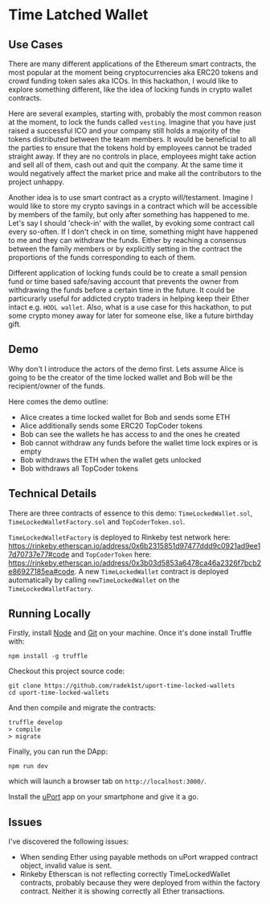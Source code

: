 # Time Latched Wallet

## Use Cases

There are many different applications of the Ethereum smart contracts, 
the most popular at the moment being cryptocurrencies aka ERC20 tokens and crowd funding token sales aka ICOs.
In this hackathon, I would like to explore something different, like the idea of locking funds in crypto wallet contracts. 

Here are several examples, starting with, probably the most common reason at the moment, to lock the funds called `vesting`. 
Imagine that you have just
raised a successful ICO and your company still holds a majority of the tokens distributed between the team members.
It would be beneficial to all the parties to ensure that the tokens hold by employees cannot be traded straight away.
If they are no controls in place, employees might take action and sell all of them, cash out and quit the company.
At the same time it would negatively affect the market price and make all the contributors to the project unhappy.
  
Another idea is to use smart contract as a crypto will/testament. 
Imagine I would like to store my crypto savings in a contract
which will be accessible by members of the family, but only after something has happened to me. Let's say I should
'check-in' with the wallet, by evoking some contract call every so-often. If I don't check in on time, something might have
happened to me and they can withdraw the funds. Either by reaching a consensus between the family members 
or by explicitly setting in the contract the proportions of the funds corresponding to each of them.  

Different application of locking funds could be to create a small pension fund or time based safe/saving account that prevents the owner
from withdrawing the funds before a certain time in the future. It could be particurarly useful for addicted crypto traders 
in helping keep their Ether intact e.g. `HODL wallet`. Also, what is a use case for this hackathon, 
to put some crypto money away for later for someone else, like a future birthday gift.

## Demo

Why don't I introduce the actors of the demo first. Lets assume Alice is going to be the creator of the time locked wallet and
Bob will be the recipient/owner of the funds.

Here comes the demo outline:

* Alice creates a time locked wallet for Bob and sends some ETH
* Alice additionally sends some ERC20 TopCoder tokens
* Bob can see the wallets he has access to and the ones he created
* Bob cannot withdraw any funds before the wallet time lock expires or is empty
* Bob withdraws the ETH when the wallet gets unlocked
* Bob withdraws all TopCoder tokens 

## Technical Details

There are three contracts of essence to this demo:
`TimeLockedWallet.sol`, `TimeLockedWalletFactory.sol` and `TopCoderToken.sol`.

`TimeLockedWalletFactory` is deployed to Rinkeby test network here:
https://rinkeby.etherscan.io/address/0x6b2315851d97477ddd9c0921ad9ee17d70737e77#code and `TopCoderToken` here: https://rinkeby.etherscan.io/address/0x3b03d5853a6478ca46a2326f7bcb2e86927185ea#code. 
A new `TimeLockedWallet` contract is deployed automatically by
calling `newTimeLockedWallet` on the `TimeLockedWalletFactory`.

## Running Locally

Firstly, install [Node](https://nodejs.org/en/) and [Git](https://git-scm.com/) on your machine.
Once it's done install Truffle with:
```
npm install -g truffle
```

Checkout this project source code:
```
git clone https://github.com/radek1st/uport-time-locked-wallets
cd uport-time-locked-wallets
```

And then compile and migrate the contracts: 
```
truffle develop
> compile
> migrate
```

Finally, you can run the DApp:
```
npm run dev
```
which will launch a browser tab on `http://localhost:3000/`. 

Install the [uPort](https://www.uport.me/) app on your smartphone and give it a go.

## Issues

I've discovered the following issues:

* When sending Ether using payable methods on uPort wrapped contract object, invalid value is sent.
* Rinkeby Etherscan is not reflecting correctly TimeLockedWallet contracts, probably because they were deployed from within the factory contract. Neither it is showing correctly all Ether transactions.
